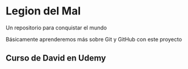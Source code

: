 # Legion del Mal
Un repositorio para conquistar el mundo

Básicamente aprenderemos más sobre Git y GitHub con este proyecto



## Curso de David en Udemy
